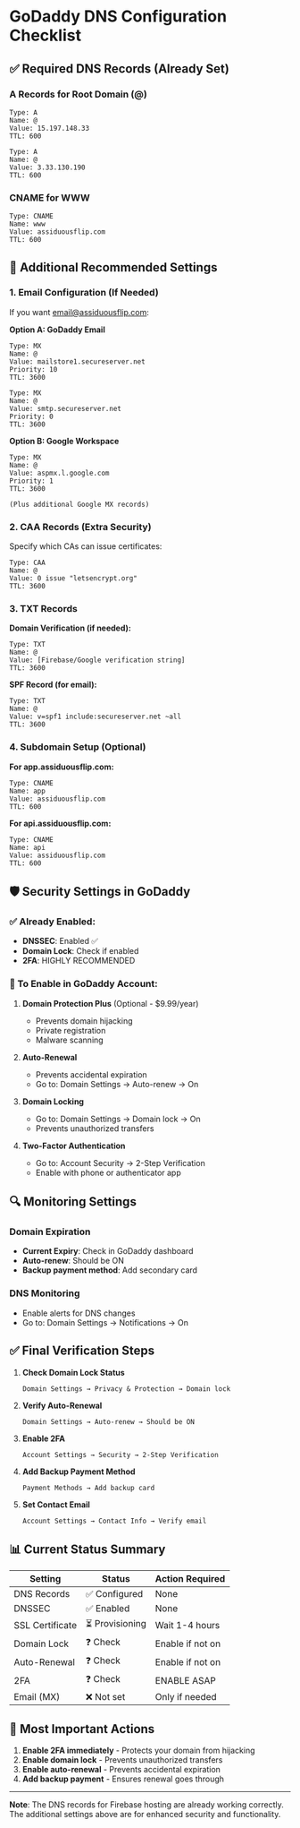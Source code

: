 # GoDaddy DNS Configuration Checklist

## ✅ Required DNS Records (Already Set)

### A Records for Root Domain (@)
```
Type: A
Name: @
Value: 15.197.148.33
TTL: 600

Type: A
Name: @
Value: 3.33.130.190
TTL: 600
```

### CNAME for WWW
```
Type: CNAME
Name: www
Value: assiduousflip.com
TTL: 600
```

## 🔧 Additional Recommended Settings

### 1. **Email Configuration (If Needed)**
If you want email@assiduousflip.com:

**Option A: GoDaddy Email**
```
Type: MX
Name: @
Value: mailstore1.secureserver.net
Priority: 10
TTL: 3600

Type: MX
Name: @
Value: smtp.secureserver.net
Priority: 0
TTL: 3600
```

**Option B: Google Workspace**
```
Type: MX
Name: @
Value: aspmx.l.google.com
Priority: 1
TTL: 3600

(Plus additional Google MX records)
```

### 2. **CAA Records (Extra Security)**
Specify which CAs can issue certificates:
```
Type: CAA
Name: @
Value: 0 issue "letsencrypt.org"
TTL: 3600
```

### 3. **TXT Records**

**Domain Verification (if needed):**
```
Type: TXT
Name: @
Value: [Firebase/Google verification string]
TTL: 3600
```

**SPF Record (for email):**
```
Type: TXT
Name: @
Value: v=spf1 include:secureserver.net ~all
TTL: 3600
```

### 4. **Subdomain Setup (Optional)**

**For app.assiduousflip.com:**
```
Type: CNAME
Name: app
Value: assiduousflip.com
TTL: 600
```

**For api.assiduousflip.com:**
```
Type: CNAME
Name: api
Value: assiduousflip.com
TTL: 600
```

## 🛡️ Security Settings in GoDaddy

### ✅ Already Enabled:
- **DNSSEC**: Enabled ✅
- **Domain Lock**: Check if enabled
- **2FA**: HIGHLY RECOMMENDED

### 📝 To Enable in GoDaddy Account:

1. **Domain Protection Plus** (Optional - $9.99/year)
   - Prevents domain hijacking
   - Private registration
   - Malware scanning

2. **Auto-Renewal**
   - Prevents accidental expiration
   - Go to: Domain Settings → Auto-renew → On

3. **Domain Locking**
   - Go to: Domain Settings → Domain lock → On
   - Prevents unauthorized transfers

4. **Two-Factor Authentication**
   - Go to: Account Security → 2-Step Verification
   - Enable with phone or authenticator app

## 🔍 Monitoring Settings

### Domain Expiration
- **Current Expiry**: Check in GoDaddy dashboard
- **Auto-renew**: Should be ON
- **Backup payment method**: Add secondary card

### DNS Monitoring
- Enable alerts for DNS changes
- Go to: Domain Settings → Notifications → On

## ✅ Final Verification Steps

1. **Check Domain Lock Status**
   ```
   Domain Settings → Privacy & Protection → Domain lock
   ```

2. **Verify Auto-Renewal**
   ```
   Domain Settings → Auto-renew → Should be ON
   ```

3. **Enable 2FA**
   ```
   Account Settings → Security → 2-Step Verification
   ```

4. **Add Backup Payment Method**
   ```
   Payment Methods → Add backup card
   ```

5. **Set Contact Email**
   ```
   Account Settings → Contact Info → Verify email
   ```

## 📊 Current Status Summary

| Setting | Status | Action Required |
|---------|--------|----------------|
| DNS Records | ✅ Configured | None |
| DNSSEC | ✅ Enabled | None |
| SSL Certificate | ⏳ Provisioning | Wait 1-4 hours |
| Domain Lock | ❓ Check | Enable if not on |
| Auto-Renewal | ❓ Check | Enable if not on |
| 2FA | ❓ Check | ENABLE ASAP |
| Email (MX) | ❌ Not set | Only if needed |

## 🚨 Most Important Actions

1. **Enable 2FA immediately** - Protects your domain from hijacking
2. **Enable domain lock** - Prevents unauthorized transfers
3. **Enable auto-renewal** - Prevents accidental expiration
4. **Add backup payment** - Ensures renewal goes through

---

**Note**: The DNS records for Firebase hosting are already working correctly. The additional settings above are for enhanced security and functionality.